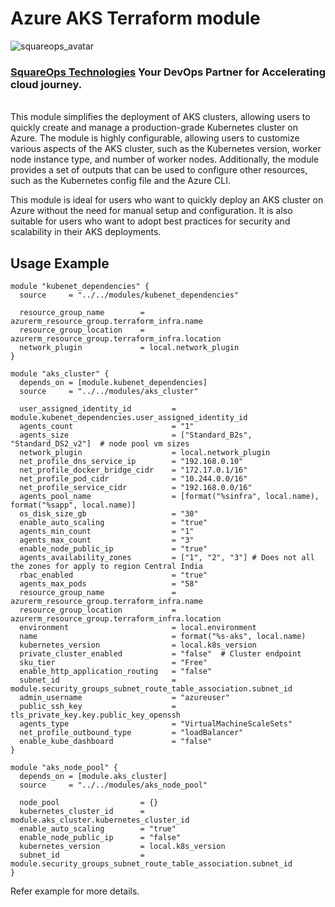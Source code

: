 # Azure AKS Terraform module
![squareops_avatar]

[squareops_avatar]: https://squareops.com/wp-content/uploads/2022/12/squareops-logo.png

### [SquareOps Technologies](https://squareops.com/) Your DevOps Partner for Accelerating cloud journey.
<br>
This module simplifies the deployment of AKS clusters, allowing users to quickly create and manage a production-grade Kubernetes cluster on Azure. The module is highly configurable, allowing users to customize various aspects of the AKS cluster, such as the Kubernetes version, worker node instance type, and number of worker nodes. Additionally, the module provides a set of outputs that can be used to configure other resources, such as the Kubernetes config file and the Azure CLI.

This module is ideal for users who want to quickly deploy an AKS cluster on Azure without the need for manual setup and configuration. It is also suitable for users who want to adopt best practices for security and scalability in their AKS deployments.


## Usage Example

```hcl
module "kubenet_dependencies" {
  source     = "../../modules/kubenet_dependencies"

  resource_group_name        = azurerm_resource_group.terraform_infra.name
  resource_group_location    = azurerm_resource_group.terraform_infra.location
  network_plugin             = local.network_plugin
}

module "aks_cluster" {
  depends_on = [module.kubenet_dependencies]
  source     = "../../modules/aks_cluster"

  user_assigned_identity_id         = module.kubenet_dependencies.user_assigned_identity_id
  agents_count                      = "1"
  agents_size                       = ["Standard_B2s", "Standard_DS2_v2"]  # node pool vm sizes
  network_plugin                    = local.network_plugin
  net_profile_dns_service_ip        = "192.168.0.10"
  net_profile_docker_bridge_cidr    = "172.17.0.1/16"
  net_profile_pod_cidr              = "10.244.0.0/16"
  net_profile_service_cidr          = "192.168.0.0/16"
  agents_pool_name                  = [format("%sinfra", local.name), format("%sapp", local.name)]
  os_disk_size_gb                   = "30"
  enable_auto_scaling               = "true"
  agents_min_count                  = "1"
  agents_max_count                  = "3"
  enable_node_public_ip             = "true"
  agents_availability_zones         = ["1", "2", "3"] # Does not all the zones for apply to region Central India
  rbac_enabled                      = "true"
  agents_max_pods                   = "58"
  resource_group_name               = azurerm_resource_group.terraform_infra.name
  resource_group_location           = azurerm_resource_group.terraform_infra.location
  environment                       = local.environment
  name                              = format("%s-aks", local.name)
  kubernetes_version                = local.k8s_version
  private_cluster_enabled           = "false"  # Cluster endpoint
  sku_tier                          = "Free"
  enable_http_application_routing   = "false"
  subnet_id                         = module.security_groups_subnet_route_table_association.subnet_id
  admin_username                    = "azureuser"
  public_ssh_key                    = tls_private_key.key.public_key_openssh
  agents_type                       = "VirtualMachineScaleSets"
  net_profile_outbound_type         = "loadBalancer"
  enable_kube_dashboard             = "false"
}

module "aks_node_pool" {
  depends_on = [module.aks_cluster]
  source     = "../../modules/aks_node_pool"

  node_pool                  = {}
  kubernetes_cluster_id      = module.aks_cluster.kubernetes_cluster_id
  enable_auto_scaling        = "true"
  enable_node_public_ip      = "false"
  kubernetes_version         = local.k8s_version
  subnet_id                  = module.security_groups_subnet_route_table_association.subnet_id
}
```

Refer example for more details.

